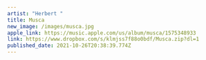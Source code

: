 ```yaml
---
artist: "Herbert "
title: Musca
new_image: /images/musca.jpg
apple_link: https://music.apple.com/us/album/musca/1575348933
link: https://www.dropbox.com/s/klmjss7f88o0bdf/Musca.zip?dl=1
published_date: 2021-10-26T20:38:39.774Z
---
```

